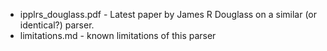 * ipplrs_douglass.pdf - Latest paper by James R Douglass on a similar (or identical?) parser.
* limitations.md - known limitations of this parser
